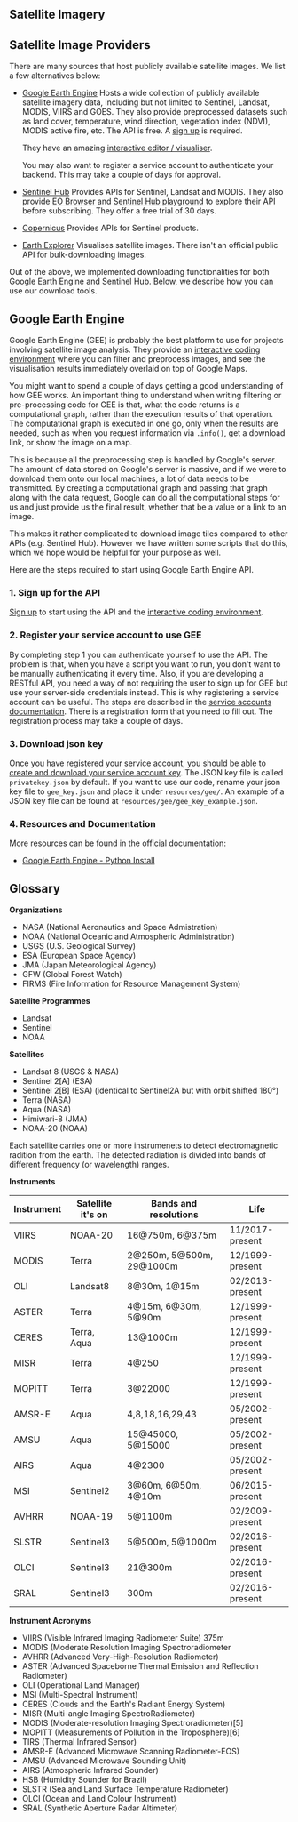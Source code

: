 ## Satellite Imagery

## Satellite Image Providers

There are many sources that host publicly available satellite images.
We list a few alternatives below:

- [Google Earth Engine](https://earthengine.google.com/)
    Hosts a wide collection of publicly available satellite imagery data, 
    including but not limited to Sentinel, Landsat, MODIS, VIIRS and GOES.
    They also provide preprocessed datasets such as land cover, temperature, 
    wind direction, vegetation index (NDVI), MODIS active fire, etc.
    The API is free. A [sign up](https://earthengine.google.com/signup/) is required.
    
    They have an amazing [interactive editor / visualiser](code.earthengine.google.com/).
    
    You may also want to register a service account to authenticate your backend. 
    This may take a couple of days for approval.
- [Sentinel Hub](https://www.sentinel-hub.com/)
    Provides APIs for Sentinel, Landsat and MODIS. 
    They also provide [EO Browser](https://apps.sentinel-hub.com/eo-browser/) 
    and [Sentinel Hub playground](https://apps.sentinel-hub.com/sentinel-playground/)
    to explore their API before subscribing. They offer a free trial of 30 days.
- [Copernicus](https://scihub.copernicus.eu/)
    Provides APIs for Sentinel products.
- [Earth Explorer](https://earthexplorer.usgs.gov/)
    Visualises satellite images. There isn't an official public API for bulk-downloading images.

Out of the above, we implemented downloading functionalities for both Google Earth Engine and Sentinel Hub. 
Below, we describe how you can use our download tools.

## Google Earth Engine
Google Earth Engine (GEE) is probably the best platform to use for projects involving satellite image analysis. 
They provide an [interactive coding environment](https://code.earthengine.google.com/) where you can filter and preprocess images, 
and see the visualisation results immediately overlaid on top of Google Maps.

You might want to spend a couple of days getting a good understanding of how GEE works.
An important thing to understand when writing filtering or pre-processing code for GEE is that, 
what the code returns is a computational graph, rather than the execution results of that operation.
The computational graph is executed in one go, only when the results are needed, 
such as when you request information via `.info()`, get a download link, or show the image on a map.

This is because all the preprocessing step is handled by Google's server. 
The amount of data stored on Google's server is massive, and if we were to download them onto our local machines, 
a lot of data needs to be transmitted. 
By creating a computational graph and passing that graph along with the data request,
Google can do all the computational steps for us and just provide us the final result, whether that be a value or a link to an image.

This makes it rather complicated to download image tiles compared to other APIs (e.g. Sentinel Hub).
However we have written some scripts that do this, which we hope would be helpful for your purpose as well.

Here are the steps required to start using Google Earth Engine API.

### 1. Sign up for the API
[Sign up](https://earthengine.google.com/signup/) to start using the API and the [interactive coding environment](https://code.earthengine.google.com/).

### 2. Register your service account to use GEE
By completing step 1 you can authenticate yourself to use the API. 
The problem is that, when you have a script you want to run, you don't want to be manually authenticating it every time.
Also, if you are developing a RESTful API, you need a way of not requiring the user to sign up for GEE but use your server-side credentials instead.
This is why registering a service account can be useful. The steps are described in the [service accounts documentation](https://developers.google.com/earth-engine/service_account).
There is a registration form that you need to fill out. The registration process may take a couple of days.

### 3. Download json key
Once you have registered your service account, you should be able to [create and download your service account key](https://console.developers.google.com/iam-admin/serviceaccounts/details/).
The JSON key file is called `privatekey.json` by default. If you want to use our code, rename your json key file to `gee_key.json` and place it under `resources/gee/`.
An example of a JSON key file can be found at `resources/gee/gee_key_example.json`.

### 4. Resources and Documentation
More resources can be found in the official documentation:
- [Google Earth Engine - Python Install](https://developers.google.com/earth-engine/python_install)

## Glossary

**Organizations**
- NASA (National Aeronautics and Space Admistration)
- NOAA (National Oceanic and Atmospheric Administration)
- USGS (U.S. Geological Survey)
- ESA (European Space Agency)
- JMA (Japan Meteorological Agency)
- GFW (Global Forest Watch)
- FIRMS (Fire Information for Resource Management System)

**Satellite Programmes**
- Landsat
- Sentinel
- NOAA

**Satellites**  
- Landsat 8 (USGS & NASA)
- Sentinel 2[A] (ESA)
- Sentinel 2[B] (ESA) (identical to Sentinel2A but with orbit shifted 180°)
- Terra (NASA)
- Aqua (NASA)
- Himiwari-8 (JMA)
- NOAA-20 (NOAA)

Each satellite carries one or more instrumenets to detect electromagnetic
radition from the earth. The detected radiation is divided into bands of
different frequency (or wavelength) ranges. 


**Instruments**

| Instrument    | Satellite it's on | Bands and resolutions     | Life              |
| ----------    | ----------------- | ---------------------     | ----              |
| VIIRS         | NOAA-20           | 16@750m, 6@375m           | 11/2017-present   |
| MODIS         | Terra             | 2@250m, 5@500m, 29@1000m  | 12/1999-present   |
| OLI           | Landsat8          | 8@30m, 1@15m              | 02/2013-present   |
| ASTER	        | Terra	            | 4@15m, 6@30m, 5@90m	    | 12/1999-present   |
| CERES	        | Terra, Aqua	    | 13@1000m	                | 12/1999-present   |
| MISR	        | Terra	            | 4@250	                    | 12/1999-present   |
| MOPITT	    | Terra	            | 3@22000	                | 12/1999-present   |
| AMSR-E	    | Aqua	            | 4,8,18,16,29,43	        | 05/2002-present   |
| AMSU	        | Aqua	            | 15@45000, 5@15000	        | 05/2002-present   |
| AIRS	        | Aqua	            | 4@2300                    | 05/2002-present   |
| MSI           | Sentinel2         | 3@60m, 6@50m, 4@10m       | 06/2015-present   |
| AVHRR         | NOAA-19           | 5@1100m                   | 02/2009-present   |
| SLSTR	        | Sentinel3	        | 5@500m, 5@1000m	        | 02/2016-present   |
| OLCI	        | Sentinel3	        | 21@300m	                | 02/2016-present   |
| SRAL	        | Sentinel3	        | 300m	                    | 02/2016-present   |


**Instrument Acronyms**
- VIIRS (Visible Infrared Imaging Radiometer Suite) 375m
- MODIS (Moderate Resolution Imaging Spectroradiometer
- AVHRR (Advanced Very-High-Resolution Radiometer)
- ASTER (Advanced Spaceborne Thermal Emission and Reflection Radiometer)
- OLI (Operational Land Manager)
- MSI (Multi-Spectral Instrument)
- CERES (Clouds and the Earth's Radiant Energy System)
- MISR (Multi-angle Imaging SpectroRadiometer)
- MODIS (Moderate-resolution Imaging Spectroradiometer)[5]
- MOPITT (Measurements of Pollution in the Troposphere)[6]
- TIRS (Thermal Infrared Sensor)
- AMSR-E (Advanced Microwave Scanning Radiometer-EOS)
- AMSU (Advanced Microwave Sounding Unit)
- AIRS (Atmospheric Infrared Sounder)
- HSB (Humidity Sounder for Brazil)
- SLSTR (Sea and Land Surface Temperature Radiometer)
- OLCI (Ocean and Land Colour Instrument)
- SRAL (Synthetic Aperture Radar Altimeter)

